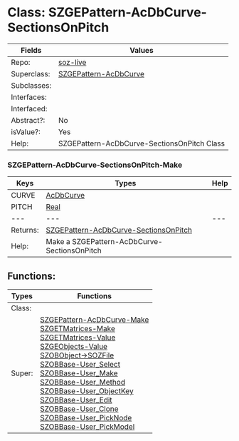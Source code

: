 
# Class:	SZGEPattern-AcDbCurve-SectionsOnPitch

| Fields | Values |
| --------- | --------- |
| Repo: | [soz-live](/repos/soz-live.html) |
| Superclass: | [SZGEPattern-AcDbCurve](SZGEPattern-AcDbCurve.html) |
| Subclasses: |  |
| Interfaces: |  |
| Interfaced: |  |
| Abstract?: | No |
| isValue?: | Yes |
| Help: | SZGEPattern-AcDbCurve-SectionsOnPitch Class |

### SZGEPattern-AcDbCurve-SectionsOnPitch-Make

| Keys | Types | Help |
| --------- | --------- | --------- |
| CURVE | [AcDbCurve](AcDbCurve.html) |  |
| PITCH | [Real](Real.html) |  |
| --- | --- | --- |
| Returns: | [SZGEPattern-AcDbCurve-SectionsOnPitch](SZGEPattern-AcDbCurve-SectionsOnPitch.html) |
| Help: | Make a SZGEPattern-AcDbCurve-SectionsOnPitch |


## Functions:

| Types | Functions |
| --------- | --------- |
| Class: |  |
| Super: | [SZGEPattern-AcDbCurve-Make](SZGEPattern-AcDbCurve.html) <br> [SZGETMatrices-Make](SZGETMatrices.html) <br> [SZGETMatrices-Value](SZGETMatrices.html) <br> [SZGEObjects-Value](SZGEObjects.html) <br> [SZOBObject->SOZFile](SZOBObject.html) <br> [SZOBBase-User_Select](SZOBBase.html) <br> [SZOBBase-User_Make](SZOBBase.html) <br> [SZOBBase-User_Method](SZOBBase.html) <br> [SZOBBase-User_ObjectKey](SZOBBase.html) <br> [SZOBBase-User_Edit](SZOBBase.html) <br> [SZOBBase-User_Clone](SZOBBase.html) <br> [SZOBBase-User_PickNode](SZOBBase.html) <br> [SZOBBase-User_PickModel](SZOBBase.html) |


